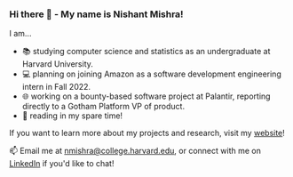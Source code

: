 ### Hi there 👋 - My name is Nishant Mishra!

I am...
- 📚 studying computer science and statistics as an undergraduate at Harvard University.
- 💻 planning on joining Amazon as a software development engineering intern in Fall 2022.
- 🌐 working on a bounty-based software project at Palantir, reporting directly to a Gotham Platform VP of product.
- 🎉 reading in my spare time!

If you want to learn more about my projects and research, visit my [website](https://nmishra459.github.io/)!

📫 Email me at nmishra@college.harvard.edu, or connect with me on [LinkedIn](https://www.linkedin.com/in/nmishra2024/) if you'd like to chat!
